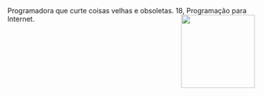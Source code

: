  <div>
Programadora que curte coisas velhas e obsoletas. 
 18, Programação para Internet.
 <img align="right" height="150" src="https://c.tenor.com/Xf_PZVtHpSgAAAAC/anime-typing.gif"> 
 </div>
